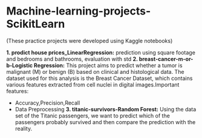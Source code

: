 # Machine-learning-projects-ScikitLearn
(These practice projects were developed using Kaggle notebooks)

**1. prodict house prices_LinearRegression:** prediction using square footage and bedrooms and bathrooms, evaluation with std
**2. breast-cancer-m-or-b-Logistic Regression:** This project aims to predict whether a tumor is malignant (M) or benign (B) based on clinical and histological data. The dataset used for this analysis is the Breast Cancer Dataset, which contains various features extracted from cell nuclei in digital images.Important features:
- Accuracy,Precision,Recall
- Data Preprocessing
**3. titanic-survivors-Random Forest:** Using the data set of the Titanic passengers, we want to predict which of the passengers probably survived and then compare the prediction with the reality.
